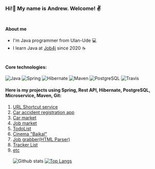 ### Hi!👋 My name is Andrew. Welcome! ✌️ <br><br>
#### About me
- I'm Java programmer from Ulan-Ude 💻
- I learn Java at [Job4j](https://job4j.ru/) since 2020 ☕<br><br>
#### Core technologies:<br>
![Java](https://img.shields.io/badge/Java-%3E%3D8-orange)
![Spring](https://img.shields.io/badge/Spring-%3E%3D2-brightgreen)
![Hibernate](https://img.shields.io/badge/Hibernate-%3E%3D5-yellow)
![Maven](https://img.shields.io/badge/Maven-3-red)
![PostgreSQL](https://img.shields.io/badge/PostgreSQL-%3E%3D9-blue)
![Travis](https://img.shields.io/badge/Travis-CI-green)
#### Here is my projects using Spring, Rest API, Hibernate, PostgreSQL, Microservice, Maven, Git:<br>
1. [URL Shortcut service](https://github.com/AndrewBurUU/job4j_url_shortcut)
2. [Car accident registration app](https://github.com/AndrewBurUU/job4j_accidents)
3. [Car market](https://github.com/AndrewBurUU/job4j_cars)
4. [Job market](https://github.com/AndrewBurUU/job4j_dreamjob)
5. [TodoList](https://github.com/AndrewBurUU/job4j_todo)
6. [Cinema "Baikal"](https://github.com/AndrewBurUU/job4j_cinema)
7. [Job grabber(HTML Parser)](https://github.com/AndrewBurUU/job4j_grabber)
8. [Tracker List](https://github.com/AndrewBurUU/job4j_tracker)
9. [etc](https://github.com/AndrewBurUU?tab=repositories)<br><br>
![Github stats](https://github-readme-stats.vercel.app/api?username=AndrewBurUU&hide=stars,prs,issues,contribs)
[![Top Langs](https://github-readme-stats.vercel.app/api/top-langs/?username=AndrewBurUU&layout=compact)](https://github.com/AndrewBurUU/github-readme-stats)
